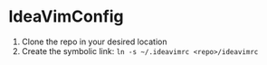 # IdeaVimConfig

1. Clone the repo in your desired location
2. Create the symbolic link: `ln -s ~/.ideavimrc <repo>/ideavimrc`